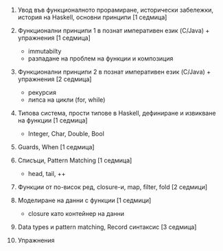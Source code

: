 1. Увод във функционалното прорамиране, исторически забележки, история на Haskell, основни принципи [1 седмица]
2. Функционални принципи 1 в познат императивен език (C/Java) + упражнения [1 седмица]
   - immutabilty
   - разпадане на проблем на функции и композиция
3. Функционални принципи 2 в познат императивен език (C/Java) + упражнения [2 седмица]
   - рекурсия
   - липса на цикли (for, while)
4. Типова система,  прости типове в Haskell, дефиниране и извикване на функции  [1 седмица]
   - Integer, Char, Double, Bool
5. Guards, When [1 седмица]

6. Списъци, Pattern Matching [1 седмица]
   - head, tail, ++
7. Функции от по-висок ред, closure-и, map, filter, fold [2 седмици]

8. Моделиране на данни с функции [1 седмици]
   - closure като контейнер на данни

9. Data types и pattern matching, Record синтаксис [3 седмица]
10. Упражнения
